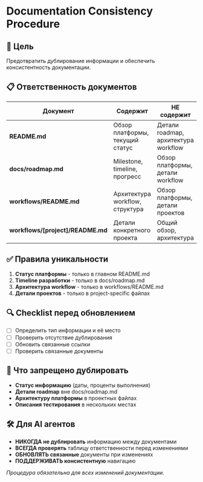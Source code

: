 # Documentation Consistency Procedure

## 🎯 Цель
Предотвратить дублирование информации и обеспечить консистентность документации.

## 📋 Ответственность документов

| Документ | Содержит | НЕ содержит |
|----------|----------|-------------|
| **README.md** | Обзор платформы, текущий статус | Детали roadmap, архитектура workflow |
| **docs/roadmap.md** | Milestone, timeline, прогресс | Обзор платформы, детали workflow |
| **workflows/README.md** | Архитектура workflow, структура | Обзор платформы, детали проектов |
| **workflows/[project]/README.md** | Детали конкретного проекта | Общий обзор, архитектура |

## ✅ Правила уникальности
1. **Статус платформы** - только в главном README.md
2. **Timeline разработки** - только в docs/roadmap.md  
3. **Архитектура workflow** - только в workflows/README.md
4. **Детали проектов** - только в project-specific файлах

## 🔍 Checklist перед обновлением
- [ ] Определить тип информации и её место
- [ ] Проверить отсутствие дублирования
- [ ] Обновить связанные ссылки
- [ ] Проверить связанные документы

## 🚨 Что запрещено дублировать
- **Статус информацию** (даты, проценты выполнения)
- **Детали roadmap** вне docs/roadmap.md
- **Архитектуру платформы** в проектных файлах
- **Описания тестирования** в нескольких местах

## 🛠️ Для AI агентов
- **НИКОГДА не дублировать** информацию между документами
- **ВСЕГДА проверять** таблицу ответственности перед изменениями
- **ОБНОВЛЯТЬ связанные** документы при изменениях
- **ПОДДЕРЖИВАТЬ консистентную** навигацию

*Процедура обязательна для всех изменений документации.*